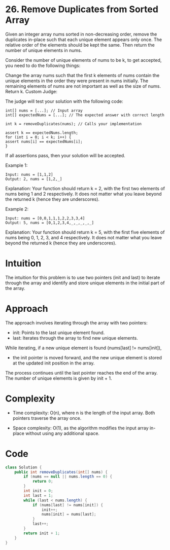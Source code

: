 # 26. Remove Duplicates from Sorted Array

Given an integer array nums sorted in non-decreasing order, remove the duplicates in-place such that each unique element appears only once. The relative order of the elements should be kept the same. Then return the number of unique elements in nums.

Consider the number of unique elements of nums to be k, to get accepted, you need to do the following things:

Change the array nums such that the first k elements of nums contain the unique elements in the order they were present in nums initially. The remaining elements of nums are not important as well as the size of nums.
Return k.
Custom Judge:

The judge will test your solution with the following code:

```
int[] nums = [...]; // Input array
int[] expectedNums = [...]; // The expected answer with correct length

int k = removeDuplicates(nums); // Calls your implementation

assert k == expectedNums.length;
for (int i = 0; i < k; i++) {
assert nums[i] == expectedNums[i];
}
```
If all assertions pass, then your solution will be accepted.



Example 1:
```
Input: nums = [1,1,2]
Output: 2, nums = [1,2,_]
```
Explanation: Your function should return k = 2, with the first two elements of nums being 1 and 2 respectively.
It does not matter what you leave beyond the returned k (hence they are underscores).

Example 2:
```
Input: nums = [0,0,1,1,1,2,2,3,3,4]
Output: 5, nums = [0,1,2,3,4,_,_,_,_,_]
```
Explanation: Your function should return k = 5, with the first five elements of nums being 0, 1, 2, 3, and 4 respectively.
It does not matter what you leave beyond the returned k (hence they are underscores).


# Intuition
The intuition for this problem is to use two pointers (init and last) to iterate through the array and identify and store unique elements in the initial part of the array.

# Approach
The approach involves iterating through the array with two pointers:

- init: Points to the last unique element found.
- last: Iterates through the array to find new unique elements.

While iterating, if a new unique element is found (nums[last] != nums[init]),
- the init pointer is moved forward, and the new unique element is stored at the updated init position in the array.

The process continues until the last pointer reaches the end of the array. The number of unique elements is given by init + 1.

# Complexity
- Time complexity:
  O(n), where n is the length of the input array. Both pointers traverse the array once.

- Space complexity:
  O(1), as the algorithm modifies the input array in-place without using any additional space.

# Code
```java
class Solution {
    public int removeDuplicates(int[] nums) {
        if (nums == null || nums.length == 0) {
            return 0;
        }
        int init = 0;
        int last = 1;
        while (last < nums.length) {
            if (nums[last] != nums[init]) {
                init++;
                nums[init] = nums[last];
            }
            last++;
        }
        return init + 1;
    }
}
```
